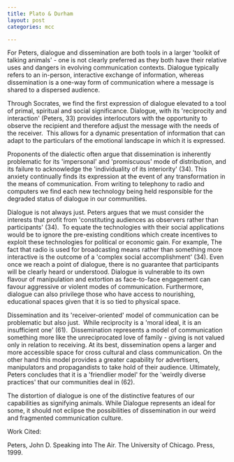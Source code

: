 ```yaml
---
title: Plato & Durham
layout: post
categories: mcc

---
```


For Peters, dialogue and dissemination are both tools in a larger 'toolkit of talking animals' - one is not clearly preferred as they both have their relative uses and dangers in evolving communication contexts. Dialogue typically refers to an in-person, interactive exchange of information, whereas dissemination is a one-way form of communication where a message is shared to a dispersed audience.

Through Socrates, we find the first expression of dialogue elevated to a tool of primal, spiritual and social significance. Dialogue, with its 'reciprocity and interaction' (Peters, 33) provides interlocutors with the opportunity to observe the recipient and therefore adjust the message with the needs of the receiver.  This allows for a dynamic presentation of information that can adapt to the particulars of the emotional landscape in which it is expressed.

Proponents of the dialectic often argue that dissemination is inherently problematic for its 'impersonal' and 'promiscuous' mode of distribution, and its failure to acknowledge the 'individuality of its interiority' (34). This anxiety continually finds its expression at the event of any transformation in the means of communication. From writing to telephony to radio and computers we find each new technology being held responsible for the degraded status of dialogue in our communities.

Dialogue is not always just. Peters argues that we must consider the interests that profit from 'constituting audiences as observers rather than participants' (34).  To equate the technologies with their social applications would be to ignore the pre-existing conditions which create incentives to exploit these technologies for political or economic gain. For example, The fact that radio is used for broadcasting means rather than something more interactive is the outcome of a 'complex social accomplishment' (34). Even once we reach a point of dialogue, there is no guarantee that participants will be clearly heard or understood. Dialogue is vulnerable to its own flavour of manipulation and extortion as face-to-face engagement can favour aggressive or violent modes of communication. Furthermore, dialogue can also privilege those who have access to nourishing, educational spaces given that it is so tied to physical space.

Dissemination and its 'receiver-oriented' model of communication can be problematic but also just.  While reciprocity is a 'moral ideal, it is an insufficient one' (61).  Dissemination represents a model of communication something more like the unreciprocated love of family - giving is not valued only in relation to receiving. At its best, dissemination opens a larger and more accessible space for cross cultural and class communication. On the other hand this model provides a greater capability for advertisers, manipulators and propagandists to take hold of their audience. Ultimately, Peters concludes that it is a 'friendlier model' for the 'weirdly diverse practices' that our communities deal in (62).

The distortion of dialogue is one of the distinctive features of our capabilities as signifying animals. While Dialogue represents an ideal for some, it should not eclipse the possibilities of dissemination in our weird and fragmented communication culture.

Work Cited:

Peters, John D. Speaking into The Air. The University of Chicago. Press, 1999.
